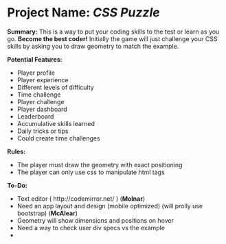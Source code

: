 <h1>Project Name: <i>CSS Puzzle</i></h1>

<b>Summary:</b>
This is a way to put your coding skills to the test or learn as you go. <b>Become the best coder!</b> Initially the game will just challenge your CSS skills by asking you to draw geometry to match the example.

<b>Potential Features:</b>
  <ul>
    <li>Player profile</li>
    <li>Player experience</li>
    <li>Different levels of difficulty</li>
    <li>Time challenge</li>
    <li>Player challenge</li>
    <li>Player dashboard</li>
    <li>Leaderboard</li>
    <li>Accumulative skills learned</li>
    <li>Daily tricks or tips</li>
    <li>Could create time challenges</li>
  </ul>

<b>Rules:</b>
  <ul>
    <li>The player must draw the geometry with exact positioning</li>
    <li>The player can only use css to manipulate html tags</li>
  </ul>
  
<b>To-Do:</b>
  <ul>
    <li>Text editor ( http://codemirror.net/ ) (<b>Molnar</b>)</li>
    <li>Need an app layout and design (mobile optimized) (will prolly use bootstrap) (<b>McAlear</b>)</li>
    <li>Geometry will show dimensions and positions on hover</li>
    <li>Need a way to check user div specs vs the example<li>
  </ul>
